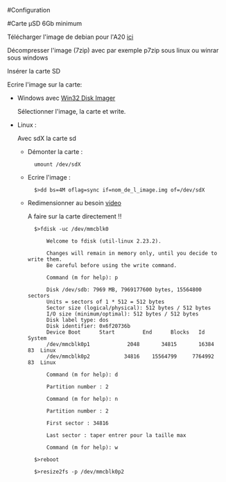 #Configuration

#Carte µSD 6Gb minimum

Télécharger l'image de debian pour l'A20 [ici](https://drive.google.com/file/d/0B-bAEPML8fwlOWVVcUxnSTE4YTg/edit)

Décompresser l'image (7zip) avec par exemple p7zip sous linux ou winrar sous windows

Insérer la carte SD

Ecrire l'image sur la carte:

- Windows avec [Win32 Disk Imager](http://sourceforge.net/projects/win32diskimager/)

	Sélectionner l'image, la carte et write.

- Linux :

	Avec sdX la carte sd
	
	- Démonter la carte :
	
			umount /dev/sdX
	
	- Ecrire l'image :
	
			$>dd bs=4M oflag=sync if=nom_de_l_image.img of=/dev/sdX
	
	- Redimensionner au besoin [video](https://www.youtube.com/watch?v=R4VovMDnsIE)
		
		A faire sur la carte directement !!	
	
			$>fdisk -uc /dev/mmcblk0

				Welcome to fdisk (util-linux 2.23.2).
					
				Changes will remain in memory only, until you decide to write them.
				Be careful before using the write command.
					
				Command (m for help): p
					
				Disk /dev/sdb: 7969 MB, 7969177600 bytes, 15564800 sectors
				Units = sectors of 1 * 512 = 512 bytes
				Sector size (logical/physical): 512 bytes / 512 bytes
				I/O size (minimum/optimal): 512 bytes / 512 bytes
				Disk label type: dos
				Disk identifier: 0x6f20736b
				Device Boot      Start         End      Blocks   Id  System
				/dev/mmcblk0p1            2048       34815       16384   83  Linux
				/dev/mmcblk0p2           34816    15564799     7764992   83  Linux
					
				Command (m for help): d
	
				Partition number : 2
	
				Command (m for help): n
	
				Partition number : 2
	
				First sector : 34816
	
				Last sector : taper entrer pour la taille max
	
				Command (m for help): w

			$>reboot

			$>resize2fs -p /dev/mmcblk0p2
		
